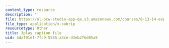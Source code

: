 ```yaml
---
content_type: resource
description: ''
file: https://ol-ocw-studio-app-qa.s3.amazonaws.com/courses/8-13-14-experimental-physics-i-ii-junior-lab-fall-2016-spring-2017/4daf91ef7fc95585a4ced3eb2f6d85a9_xvv_edVc-ME.vtt
file_type: application/x-subrip
resourcetype: Other
title: 3play caption file
uid: 4daf91ef-7fc9-5585-a4ce-d3eb2f6d85a9
---
```

